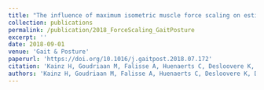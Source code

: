 ```yaml
---
title: "The influence of maximum isometric muscle force scaling on estimated muscle forces from musculoskeletal models of children with cerebral palsy"
collection: publications
permalink: /publication/2018_ForceScaling_GaitPosture
excerpt: ''
date: 2018-09-01
venue: 'Gait & Posture'
paperurl: 'https://doi.org/10.1016/j.gaitpost.2018.07.172'
citation: 'Kainz H, Goudriaan M, Falisse A, Huenaerts C, Desloovere K, De Groote F, and Jonkers I. (2018). "The influence of maximum isometric muscle force scaling on estimated muscle forces from musculoskeletal models of children with cerebral palsy." <i>Gait & Posture</i>. 65: 213-220.'
authors: 'Kainz H, Goudriaan M, Falisse A, Huenaerts C, Desloovere K, De Groote F, and Jonkers I'
---
```

